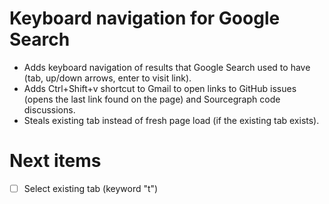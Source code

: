 # Keyboard navigation for Google Search

* Adds keyboard navigation of results that Google Search used to have (tab, up/down arrows, enter to
  visit link).
* Adds Ctrl+Shift+v shortcut to Gmail to open links to GitHub issues (opens the last link found on
  the page) and Sourcegraph code discussions.
* Steals existing tab instead of fresh page load (if the existing tab exists).


# Next items
- [ ] Select existing tab (keyword "t")
